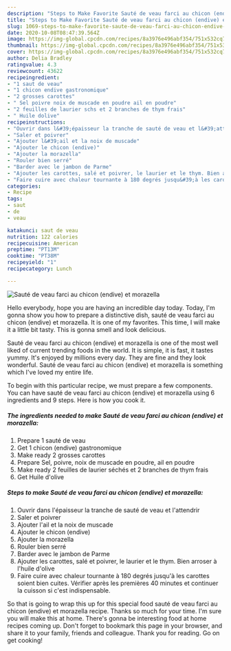 ```yaml
---
description: "Steps to Make Favorite Sauté de veau farci au chicon (endive) et morazella"
title: "Steps to Make Favorite Sauté de veau farci au chicon (endive) et morazella"
slug: 1069-steps-to-make-favorite-saute-de-veau-farci-au-chicon-endive-et-morazella
date: 2020-10-08T08:47:39.564Z
image: https://img-global.cpcdn.com/recipes/8a3976e496abf354/751x532cq70/saute-de-veau-farci-au-chicon-endive-et-morazella-photo-principale-de-la-recette.jpg
thumbnail: https://img-global.cpcdn.com/recipes/8a3976e496abf354/751x532cq70/saute-de-veau-farci-au-chicon-endive-et-morazella-photo-principale-de-la-recette.jpg
cover: https://img-global.cpcdn.com/recipes/8a3976e496abf354/751x532cq70/saute-de-veau-farci-au-chicon-endive-et-morazella-photo-principale-de-la-recette.jpg
author: Delia Bradley
ratingvalue: 4.3
reviewcount: 43622
recipeingredient:
- "1 saut de veau"
- "1 chicon endive gastronomique"
- "2 grosses carottes"
- " Sel poivre noix de muscade en poudre ail en poudre"
- "2 feuilles de laurier schs et 2 branches de thym frais"
- " Huile dolive"
recipeinstructions:
- "Ouvrir dans l&#39;épaisseur la tranche de sauté de veau et l&#39;attendrir"
- "Saler et poivrer"
- "Ajouter l&#39;ail et la noix de muscade"
- "Ajouter le chicon (endive)"
- "Ajouter la morazella"
- "Rouler bien serré"
- "Barder avec le jambon de Parme"
- "Ajouter les carottes, salé et poivrer, le laurier et le thym. Bien arroser à l&#39;huile d&#39;olive"
- "Faire cuire avec chaleur tournante à 180 degrés jusqu&#39;à les carottes soient bien cuites. Vérifier après les premières 40 minutes et continuer la cuisson si c&#39;est indispensable."
categories:
- Recipe
tags:
- saut
- de
- veau

katakunci: saut de veau 
nutrition: 122 calories
recipecuisine: American
preptime: "PT13M"
cooktime: "PT38M"
recipeyield: "1"
recipecategory: Lunch

---
```



![Sauté de veau farci au chicon (endive) et morazella](https://img-global.cpcdn.com/recipes/8a3976e496abf354/751x532cq70/saute-de-veau-farci-au-chicon-endive-et-morazella-photo-principale-de-la-recette.jpg)

Hello everybody, hope you are having an incredible day today. Today, I'm gonna show you how to prepare a distinctive dish, sauté de veau farci au chicon (endive) et morazella. It is one of my favorites. This time, I will make it a little bit tasty. This is gonna smell and look delicious.

Sauté de veau farci au chicon (endive) et morazella is one of the most well liked of current trending foods in the world. It is simple, it is fast, it tastes yummy. It's enjoyed by millions every day. They are fine and they look wonderful. Sauté de veau farci au chicon (endive) et morazella is something which I've loved my entire life.




To begin with this particular recipe, we must prepare a few components. You can have sauté de veau farci au chicon (endive) et morazella using 6 ingredients and 9 steps. Here is how you cook it.

<!--inarticleads1-->

##### The ingredients needed to make Sauté de veau farci au chicon (endive) et morazella:

1. Prepare 1 sauté de veau
1. Get 1 chicon (endive) gastronomique
1. Make ready 2 grosses carottes
1. Prepare  Sel, poivre, noix de muscade en poudre, ail en poudre
1. Make ready 2 feuilles de laurier séchés et 2 branches de thym frais
1. Get  Huile d&#39;olive




<!--inarticleads2-->

##### Steps to make Sauté de veau farci au chicon (endive) et morazella:

1. Ouvrir dans l&#39;épaisseur la tranche de sauté de veau et l&#39;attendrir
1. Saler et poivrer
1. Ajouter l&#39;ail et la noix de muscade
1. Ajouter le chicon (endive)
1. Ajouter la morazella
1. Rouler bien serré
1. Barder avec le jambon de Parme
1. Ajouter les carottes, salé et poivrer, le laurier et le thym. Bien arroser à l&#39;huile d&#39;olive
1. Faire cuire avec chaleur tournante à 180 degrés jusqu&#39;à les carottes soient bien cuites. Vérifier après les premières 40 minutes et continuer la cuisson si c&#39;est indispensable.




So that is going to wrap this up for this special food sauté de veau farci au chicon (endive) et morazella recipe. Thanks so much for your time. I'm sure you will make this at home. There's gonna be interesting food at home recipes coming up. Don't forget to bookmark this page in your browser, and share it to your family, friends and colleague. Thank you for reading. Go on get cooking!
